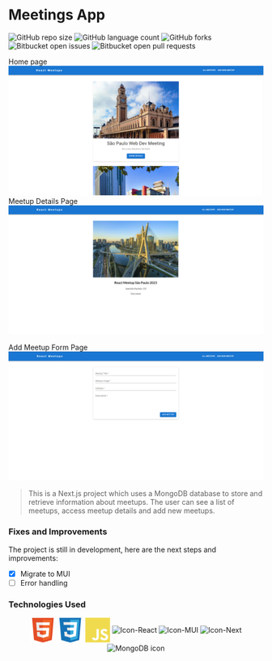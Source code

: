 # Meetings App

![GitHub repo size](https://img.shields.io/github/repo-size/mattgm97/Mettings-app?style=for-the-badge)
![GitHub language count](https://img.shields.io/github/languages/count/mattgm97/Mettings-app?style=for-the-badge)
![GitHub forks](https://img.shields.io/github/forks/mattgm97/Mettings-app?style=for-the-badge)
![Bitbucket open issues](https://img.shields.io/bitbucket/issues/mattgm97/Mettings-app?style=for-the-badge)
![Bitbucket open pull requests](https://img.shields.io/bitbucket/pr-raw/mattgm97/Mettings-app?style=for-the-badge)

Home page
<img src="/projectImages/home.png" alt="Home">
Meetup Details Page
<img src="/projectImages/details.png" alt="Details">

Add Meetup Form Page
<img src="/projectImages/addMeetup.png" alt="Add meetup form">

> This is a Next.js project which uses a MongoDB database to store and retrieve information about meetups. The user can see a list of meetups, access meetup details and add new meetups.

### Fixes and Improvements

The project is still in development, here are the next steps and improvements:

- [x] Migrate to MUI
- [ ] Error handling

### Technologies Used

   <div style="display: inline_block" align="center">

  <img align="center" alt="Icon-HTML" height="50" width="50" src="https://raw.githubusercontent.com/devicons/devicon/master/icons/html5/html5-original.svg" />
  <img align="center" alt="Icon-CSS" height="50" width="50" src="https://raw.githubusercontent.com/devicons/devicon/master/icons/css3/css3-original.svg" />
  <img align="center" alt="Icon-Javascript" height="50" width="50" src="https://raw.githubusercontent.com/devicons/devicon/master/icons/javascript/javascript-plain.svg" />
  <img align="center" alt="Icon-React" height="50" width="50" src="https://cdn.jsdelivr.net/gh/devicons/devicon/icons/react/react-original.svg" />
  <img align="center" alt="Icon-MUI" height="50" width="50" src="https://cdn.jsdelivr.net/gh/devicons/devicon/icons/materialui/materialui-original.svg" />
  <img align="center" alt="Icon-Next" height="50" width="50" src="https://cdn.jsdelivr.net/gh/devicons/devicon/icons/nextjs/nextjs-line.svg" />
  <img align="center" alt="MongoDB icon" height="50" width="50" src="https://cdn.jsdelivr.net/gh/devicons/devicon/icons/mongodb/mongodb-original-wordmark.svg" />
 
</div>
